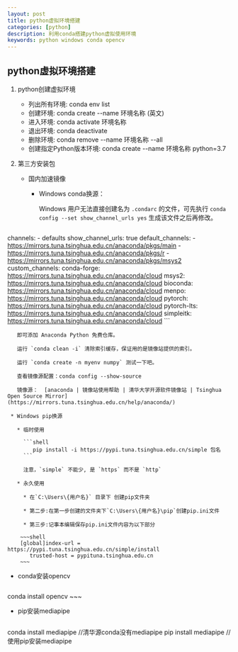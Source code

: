 ```yaml
---
layout: post
title: python虚拟环境搭建
categories: [python]
description: 利用conda搭建python虚拟使用环境
keywords: python windows conda opencv
---
```



## python虚拟环境搭建

1. python创建虚拟环境

   * 列出所有环境: conda env list
   * 创建环境: conda create --name 环境名称 (英文)
   * 进入环境: conda activate 环境名称
   * 退出环境: conda deactivate
   * 删除环境: conda remove --name 环境名称 --all
   * 创建指定Python版本环境: conda create --name 环境名称 python=3.7

2. 第三方安装包

   * 国内加速镜像

     * Windows conda换源：

       Windows 用户无法直接创建名为 `.condarc` 的文件，可先执行 `conda config --set show_channel_urls yes` 生成该文件之后再修改。
       
       ```
  channels:
         - defaults
  show_channel_urls: true
       default_channels:
         - https://mirrors.tuna.tsinghua.edu.cn/anaconda/pkgs/main
         - https://mirrors.tuna.tsinghua.edu.cn/anaconda/pkgs/r
         - https://mirrors.tuna.tsinghua.edu.cn/anaconda/pkgs/msys2
       custom_channels:
         conda-forge: https://mirrors.tuna.tsinghua.edu.cn/anaconda/cloud
         msys2: https://mirrors.tuna.tsinghua.edu.cn/anaconda/cloud
         bioconda: https://mirrors.tuna.tsinghua.edu.cn/anaconda/cloud
         menpo: https://mirrors.tuna.tsinghua.edu.cn/anaconda/cloud
         pytorch: https://mirrors.tuna.tsinghua.edu.cn/anaconda/cloud
         pytorch-lts: https://mirrors.tuna.tsinghua.edu.cn/anaconda/cloud
         simpleitk: https://mirrors.tuna.tsinghua.edu.cn/anaconda/cloud
       ```
       
       即可添加 Anaconda Python 免费仓库。
       
       运行 `conda clean -i` 清除索引缓存，保证用的是镜像站提供的索引。

       运行 `conda create -n myenv numpy` 测试一下吧。

       查看镜像源配置：conda config --show-source

       镜像源：  [anaconda | 镜像站使用帮助 | 清华大学开源软件镜像站 | Tsinghua Open Source Mirror](https://mirrors.tuna.tsinghua.edu.cn/help/anaconda/)

     * Windows pip换源

       * 临时使用

         ```shell
            pip install -i https://pypi.tuna.tsinghua.edu.cn/simple 包名
         ```

         注意，`simple` 不能少, 是 `https` 而不是 `http`
     
       * 永久使用

         * 在`C:\Users\{用户名}` 目录下 创建pip文件夹

         * 第二步:在第一步创建的文件夹下`C:\Users\{用户名}\pip`创建pip.ini文件

         * 第三步:记事本编辑保存pip.ini文件内容为以下部分

        ~~~shell
        [global]index-url = https://pypi.tuna.tsinghua.edu.cn/simple/install
           trusted-host = pypituna.tsinghua.edu.cn	
        ~~~
     
   * conda安装opencv
   
     ~~~shell
  conda install opencv
     ~~~

   * pip安装mediapipe
   
     ~~~shell
  conda install mediapipe //清华源conda没有mediapipe
     pip install mediapipe  //使用pip安装mediapipe
  ~~~